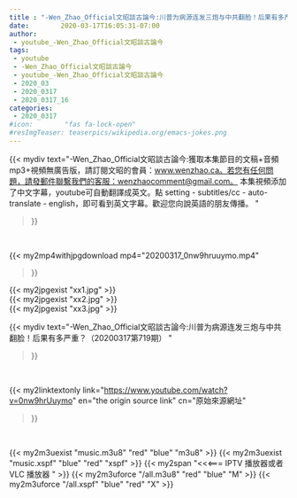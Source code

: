 ```yaml
---
title : "-Wen_Zhao_Official文昭談古論今:川普为病源连发三炮与中共翻脸！后果有多严重？（20200317第719期） "
date:        2020-03-17T16:05:31-07:00
author:
 - youtube_-Wen_Zhao_Official文昭談古論今
tags:
 - youtube
 - -Wen_Zhao_Official文昭談古論今
 - youtube_-Wen_Zhao_Official文昭談古論今
 - 2020_03
 - 2020_0317
 - 2020_0317_16
categories:
 - 2020_0317
#icon:        "fas fa-lock-open"
#resImgTeaser: teaserpics/wikipedia.org/emacs-jokes.png
---
```


{{< mydiv text="-Wen_Zhao_Official文昭談古論今:獲取本集節目的文稿+音頻mp3+視頻無廣告版，請訂閱文昭的會員：www.wenzhao.ca。若您有任何問題，請發郵件聯繫我們的客服：wenzhaocomment@gmail.com。 本集視頻添加了中文字幕，youtube可自動翻譯成英文。點 setting - subtitles/cc - auto-translate - english，即可看到英文字幕。歡迎您向說英語的朋友傳播。 "
>}}
<br>


{{< my2mp4withjpgdownload mp4="20200317_0nw9hruuymo.mp4"
>}}

{{< my2jpgexist "xx1.jpg" >}}<br>
{{< my2jpgexist "xx2.jpg" >}}<br>
{{< my2jpgexist "xx3.jpg" >}}<br>



{{< mydiv text="-Wen_Zhao_Official文昭談古論今:川普为病源连发三炮与中共翻脸！后果有多严重？（20200317第719期） "
>}}
<br>

{{< my2linktextonly link="https://www.youtube.com/watch?v=0nw9hrUuymo"
en="the origin source link" cn="原始來源網址"
>}}


<br>

{{< my2m3uexist "music.m3u8" "red"  "blue" "m3u8" >}} {{< my2m3uexist "music.xspf" "blue" "red"  "xspf" >}} {{< my2span "<<<=== IPTV 播放器或者 VLC 播放器 " >}} {{< my2m3uforce "/all.m3u8" "red"  "blue" "M" >}} {{< my2m3uforce "/all.xspf" "blue" "red"  "X" >}} 
